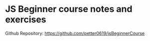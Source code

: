 # JS Beginner course notes and exercises

Github Repository: https://github.com/petter0619/jsBeginnerCourse